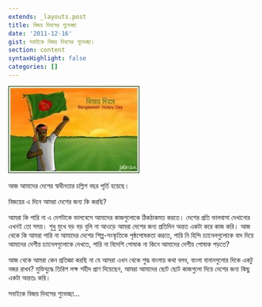 ```yaml
---
extends: _layouts.post
title: বিজয় দিবসের শুভেচ্ছা
date: '2011-12-16'
gist: সবাইকে বিজয় দিবসের শুভেচ্ছা।
section: content
syntaxHighlight: false
categories: []
---
```


![বিজয় দিবসের শুভেচ্ছা](/assets/images/posts/victory-day.jpg)

আজ আমাদের দেশের স্বাধীনতার চল্লিশ বছর পূর্তি হয়েছে।

বিজয়ের এ দিনে আমরা দেশের জন্য কি করছি?

আমরা কি পারি না এ দেশটাকে ভালবেসে আমাদের কাজগুলোকে ঠিকঠাকমত করতে। দেশের প্রতি ভালবাসা দেখানোর এখনই তো সময়। শুধু মুখে বড় বড় বুলি না আওড়ে আমরা দেশের জন্য প্রতিদিন অন্তত একটা করে কাজ করি। আজ থেকে কি আমরা পারি না আমাদের দেশের শিল্প-সংস্কৃতিকে পৃষ্ঠপোষকতা করতে, পারি নি হিন্দি চ্যানেলগুলোকে বাদ দিয়ে আমাদের দেশীয় চ্যানেলগুলোকে দেখতে, পারি না বিদেশি পোষাক না কিনে আমাদের দেশীয় পোষাক পড়তে?

আজ থেকে আমরা কেন প্রতিজ্ঞা করছি না যে আমরা এখন থেকে শুদ্ধ বাংলায় কথা বলব, বাংলা বানানগুলোর দিকে একটু নজর রাখব? মুক্তিযুদ্ধে তিরিশ লক্ষ শহীদ প্রাণ দিয়েছেন, আমরা আমাদের ছোট ছোট কাজগুলো দিয়ে দেশের জন্য কিছু একটা অন্ততঃ করি।

সবাইকে বিজয় দিবসের শুভেচ্ছা...
